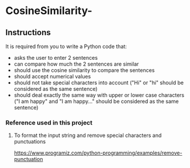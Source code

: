 # CosineSimilarity-
## Instructions
It is required from you to write a Python code that:

- asks the user to enter 2 sentences
- can compare how much the 2 sentences are similar
- should use the cosine similarity to compare the sentences
- should accept numerical values
- should not take special characters into account ("Hi" or "hi" should be considered as the same sentence)
- should deal exactly the same way with upper or lower case characters ("I am happy" and "I am happy..." should be considered as the same sentence)


### Reference used in this project 

1. To format the input string and remove special characters and punctuations

   https://www.programiz.com/python-programming/examples/remove-punctuation

